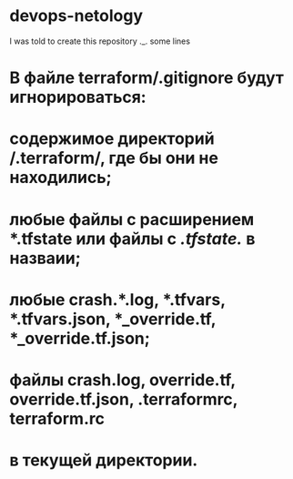 # devops-netology
I was told to create this repository ._.
some lines


# В файле terraform/.gitignore будут игнорироваться:

# содержимое директорий /.terraform/, где бы они не находились;
# любые файлы с расширением *.tfstate или файлы  с *.tfstate.* в назваии;
# любые crash.*.log, *.tfvars, *.tfvars.json, *_override.tf, *_override.tf.json;
# файлы crash.log, override.tf, override.tf.json, .terraformrc, terraform.rc
# в текущей директории.
